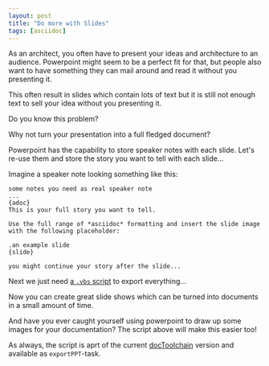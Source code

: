 ```yaml
---
layout: post
title: "Do more with Slides"
tags: [asciidoc]
---
```


As an architect, you often have to present your ideas and architecture to an audience.
Powerpoint might seem to be a perfect fit for that, but people also want to have something they can mail around and read it without you presenting it.

This often result in slides which contain lots of text but it is still not enough text to sell your idea without you presenting it.

Do you know this problem?

Why not turn your presentation into a full fledged document?

Powerpoint has the capability to store speaker notes with each slide. 
Let's re-use them and store the story you want to tell with each slide...

Imagine a speaker note looking something like this:

```
some notes you need as real speaker note
...
{adoc}
This is your full story you want to tell.

Use the full range of *asciidoc* formatting and insert the slide image with the following placeholder:

.an example slide
{slide}

you might continue your story after the slide...
```

Next we just need [a `.vbs` script](https://github.com/rdmueller/docToolchain/blob/master/scripts/exportPPT.vbs) to export everything...

Now you can create great slide shows which can be turned into documents in a small amount of time.

And have you ever caught yourself using powerpoint to draw up some images for your documentation? 
The script above will make this easier too!

As always, the script is aprt of the current [docToolchain](https://github.com/rdmueller/docToolchain) version and available as `exportPPT`-task.
